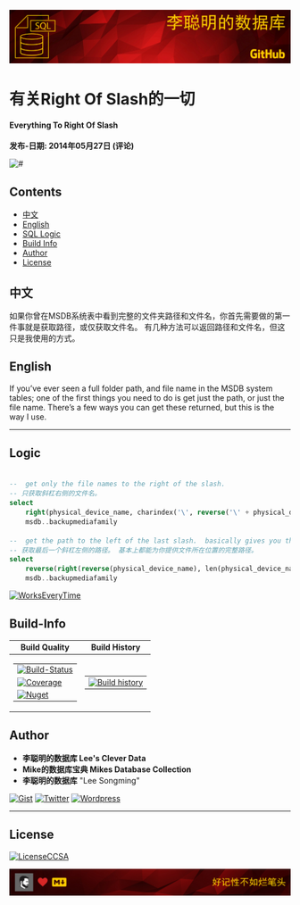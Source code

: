 ![CLEVER DATA GIT REPO](https://raw.githubusercontent.com/LiCongMingDeShujuku/git-resources/master/0-clever-data-github.png "李聪明的数据库")

# 有关Right Of Slash的一切
#### Everything To Right Of Slash
**发布-日期: 2014年05月27日 (评论)**

![#](images/##############?raw=true "#")

## Contents

- [中文](#中文)
- [English](#English)
- [SQL Logic](#Logic)
- [Build Info](#Build-Info)
- [Author](#Author)
- [License](#License) 


## 中文
如果你曾在MSDB系统表中看到完整的文件夹路径和文件名，你首先需要做的第一件事就是获取路径，或仅获取文件名。 有几种方法可以返回路径和文件名，但这只是我使用的方式。

## English
If you’ve ever seen a full folder path, and file name in the MSDB system tables; one of the first things you need to do is get just the path, or just the file name. There’s a few ways you can get these returned, but this is the way I use.

---
## Logic
```SQL

-- 	get only the file names to the right of the slash.
-- 只获取斜杠右侧的文件名。
select
    right(physical_device_name, charindex('\', reverse('\' + physical_device_name)) - 1) from 
    msdb..backupmediafamily
 
-- 	get the path to the left of the last slash.  basically gives you the full path to where the file resides.
-- 获取最后一个斜杠左侧的路径。 基本上都能为你提供文件所在位置的完整路径。
select 
    reverse(right(reverse(physical_device_name), len(physical_device_name) - charindex('\',reverse(physical_device_name),1) + 1)) from
    msdb..backupmediafamily

```



[![WorksEveryTime](https://forthebadge.com/images/badges/60-percent-of-the-time-works-every-time.svg)](https://shitday.de/)

## Build-Info

| Build Quality | Build History |
|--|--|
|<table><tr><td>[![Build-Status](https://ci.appveyor.com/api/projects/status/pjxh5g91jpbh7t84?svg?style=flat-square)](#)</td></tr><tr><td>[![Coverage](https://coveralls.io/repos/github/tygerbytes/ResourceFitness/badge.svg?style=flat-square)](#)</td></tr><tr><td>[![Nuget](https://img.shields.io/nuget/v/TW.Resfit.Core.svg?style=flat-square)](#)</td></tr></table>|<table><tr><td>[![Build history](https://buildstats.info/appveyor/chart/tygerbytes/resourcefitness)](#)</td></tr></table>|

## Author

- **李聪明的数据库 Lee's Clever Data**
- **Mike的数据库宝典 Mikes Database Collection**
- **李聪明的数据库** "Lee Songming"

[![Gist](https://img.shields.io/badge/Gist-李聪明的数据库-<COLOR>.svg)](https://gist.github.com/congmingshuju)
[![Twitter](https://img.shields.io/badge/Twitter-mike的数据库宝典-<COLOR>.svg)](https://twitter.com/mikesdatawork?lang=en)
[![Wordpress](https://img.shields.io/badge/Wordpress-mike的数据库宝典-<COLOR>.svg)](https://mikesdatawork.wordpress.com/)

---
## License
[![LicenseCCSA](https://img.shields.io/badge/License-CreativeCommonsSA-<COLOR>.svg)](https://creativecommons.org/share-your-work/licensing-types-examples/)

![Lee Songming](https://raw.githubusercontent.com/LiCongMingDeShujuku/git-resources/master/1-clever-data-github.png "李聪明的数据库")

